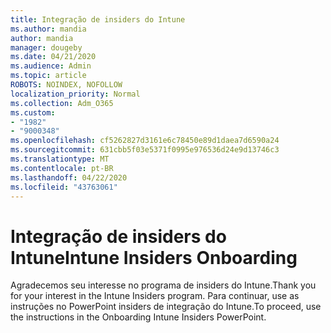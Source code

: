 ```yaml
---
title: Integração de insiders do Intune
ms.author: mandia
author: mandia
manager: dougeby
ms.date: 04/21/2020
ms.audience: Admin
ms.topic: article
ROBOTS: NOINDEX, NOFOLLOW
localization_priority: Normal
ms.collection: Adm_O365
ms.custom:
- "1982"
- "9000348"
ms.openlocfilehash: cf5262827d3161e6c78450e89d1daea7d6590a24
ms.sourcegitcommit: 631cbb5f03e5371f0995e976536d24e9d13746c3
ms.translationtype: MT
ms.contentlocale: pt-BR
ms.lasthandoff: 04/22/2020
ms.locfileid: "43763061"
---
```

# <a name="intune-insiders-onboarding"></a><span data-ttu-id="aff6d-102">Integração de insiders do Intune</span><span class="sxs-lookup"><span data-stu-id="aff6d-102">Intune Insiders Onboarding</span></span>

<span data-ttu-id="aff6d-103">Agradecemos seu interesse no programa de insiders do Intune.</span><span class="sxs-lookup"><span data-stu-id="aff6d-103">Thank you for your interest in the Intune Insiders program.</span></span> <span data-ttu-id="aff6d-104">Para continuar, use as instruções no PowerPoint insiders de integração do Intune.</span><span class="sxs-lookup"><span data-stu-id="aff6d-104">To proceed, use the instructions in the Onboarding Intune Insiders PowerPoint.</span></span>
